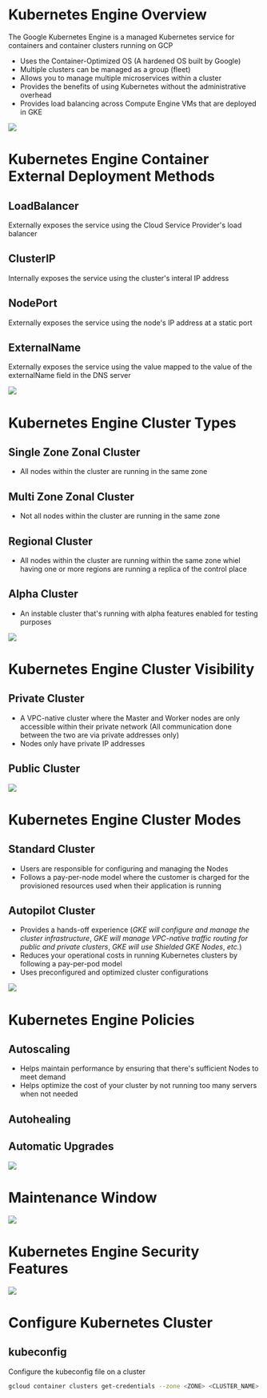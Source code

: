 # Kubernetes Engine Overview

The Google Kubernetes Engine is a managed Kubernetes service for containers and container clusters running on GCP

* Uses the Container-Optimized OS (A hardened OS built by Google)
* Multiple clusters can be managed as a group (fleet)
* Allows you to manage multiple microservices within a cluster
* Provides the benefits of using Kubernetes without the administrative overhead
* Provides load balancing across Compute Engine VMs that are deployed in GKE

![](https://github.com/JonmarCorpuz/SecondBrain/blob/main/Assets/Whitespace.png)

# Kubernetes Engine Container External Deployment Methods

## LoadBalancer

Externally exposes the service using the Cloud Service Provider's load balancer 

## ClusterIP 

Internally exposes the service using the cluster's interal IP address 

## NodePort 

Externally exposes the service using the node's IP address at a static port

## ExternalName 

Externally exposes the service using the value mapped to the value of the externalName field in the DNS server 

![](https://github.com/JonmarCorpuz/SecondBrain/blob/main/Assets/Whitespace.png)

# Kubernetes Engine Cluster Types

## Single Zone Zonal Cluster

* All nodes within the cluster are running in the same zone

## Multi Zone Zonal Cluster

* Not all nodes within the cluster are running in the same zone

## Regional Cluster

* All nodes within the cluster are running within the same zone whiel having one or more regions are running a replica of the control place

## Alpha Cluster

* An instable cluster that's running with alpha features enabled for testing purposes

![](https://github.com/JonmarCorpuz/SecondBrain/blob/main/Assets/Whitespace.png)

# Kubernetes Engine Cluster Visibility

## Private Cluster

* A VPC-native cluster where the Master and Worker nodes are only accessible within their private network (All communication done between the two are via private addresses only)
* Nodes only have private IP addresses

## Public Cluster

![](https://github.com/JonmarCorpuz/SecondBrain/blob/main/Assets/Whitespace.png)

# Kubernetes Engine Cluster Modes

## Standard Cluster 

* Users are responsible for configuring and managing the Nodes
* Follows a pay-per-node model where the customer is charged for the provisioned resources used when their application is running

## Autopilot Cluster 

* Provides a hands-off experience (*GKE will configure and manage the cluster infrastructure*, *GKE will manage VPC-native traffic routing for public and private clusters*, *GKE will use Shielded GKE Nodes*, *etc.*)
* Reduces your operational costs in running Kubernetes clusters by following a pay-per-pod model
* Uses preconfigured and optimized cluster configurations

![](https://github.com/JonmarCorpuz/SecondBrain/blob/main/Assets/Whitespace.png)

# Kubernetes Engine Policies

## Autoscaling

* Helps maintain performance by ensuring that there's sufficient Nodes to meet demand
* Helps optimize the cost of your cluster by not running too many servers when not needed

## Autohealing

## Automatic Upgrades

![](https://github.com/JonmarCorpuz/SecondBrain/blob/main/Assets/Whitespace.png)

# Maintenance Window

![](https://github.com/JonmarCorpuz/SecondBrain/blob/main/Assets/Whitespace.png)

# Kubernetes Engine Security Features

![](https://github.com/JonmarCorpuz/SecondBrain/blob/main/Assets/Whitespace.png)

# Configure Kubernetes Cluster

## kubeconfig

Configure the kubeconfig file on a cluster
```Bash
gcloud container clusters get-credentials --zone <ZONE> <CLUSTER_NAME>
```
